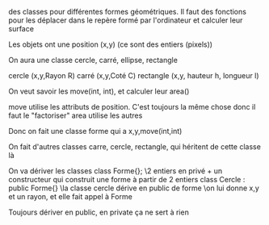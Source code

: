 des classes pour différentes formes géométriques.
Il faut des fonctions pour les déplacer dans le repère formé par l'ordinateur et calculer leur surface

Les objets ont une position (x,y) (ce sont des entiers (pixels))

On aura une classe cercle, carré, ellipse, rectangle

cercle (x,y,Rayon R)
carré (x,y,Coté C)
rectangle (x,y, hauteur h, longueur l)

On veut savoir les move(int, int), et calculer leur area()

move utilise les attributs de position. C'est toujours la même chose donc il faut le "factoriser"
area utilise les autres

Donc on fait une classe forme qui a x,y,move(int,int)

On fait d'autres classes carre, cercle, rectangle, qui héritent de cette classe là


On va dériver les classes 
class Forme{};   \\2 entiers en privé + un constructeur qui construit une forme à partir de 2 entiers
class Cercle : 
    public Forme{} \\la classe cercle dérive en public de forme
                    \\on lui donne x,y et un rayon, et elle fait appel à Forme


Toujours dériver en public, en private ça ne sert à rien